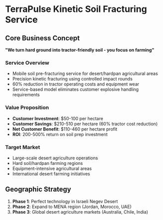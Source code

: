 # TerraPulse Kinetic Soil Fracturing Service

## Core Business Concept
**"We turn hard ground into tractor-friendly soil - you focus on farming"**

### Service Overview
- Mobile soil pre-fracturing service for desert/hardpan agricultural areas
- Precision kinetic fracturing using controlled impact rounds
- 60% reduction in tractor operating costs and equipment wear
- Service-based model eliminates customer explosive handling requirements

### Value Proposition
- **Customer Investment**: $50-100 per hectare
- **Customer Savings**: $210-510 per hectare (60% tractor cost reduction)
- **Net Customer Benefit**: $110-460 per hectare profit
- **ROI**: 200-500% return on soil prep investment

### Target Market
- Large-scale desert agriculture operations
- Hard soil/hardpan farming regions
- Equipment-intensive agricultural areas
- International desert farming initiatives

## Geographic Strategy
1. **Phase 1**: Perfect technology in Israeli Negev Desert
2. **Phase 2**: Expand to MENA region (Jordan, Morocco, UAE)
3. **Phase 3**: Global desert agriculture markets (Australia, Chile, India)